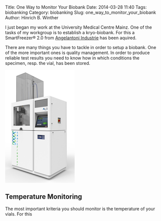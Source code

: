 Title: One Way to Monitor Your Biobank
Date: 2014-03-28 11:40
Tags: biobanking
Category: biobanking
Slug: one_way_to_monitor_your_biobank
Author: Hinrich B. Winther


I just began my work at the University Medical Centre Mainz. One of the tasks of my workgroup is to establish a kryo-biobank. For this a SmartFreezer® 2.0 from [Angelantoni Industrie] has been aquired.

There are many things you have to tackle in order to setup a biobank. One of the more important ones is quality management. In order to produce reliable test results you need to know how in which conditions the specimen, resp. the vial, has been stored.

![SmartFreezer 2.0](images/biobanking/smartfreezer_2.png)

Temperature Monitoring
----------------------

The most important kriteria you should monitor is the temperature of your vials. For this 



[Angelantoni Industrie]: http://www.angelantoni.it

